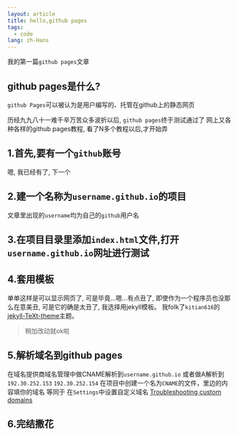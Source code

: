 ```yaml
---
layout: article
title: hello,github pages
tags:
  - code
lang: zh-Hans
---
```


我的第一篇`github pages`文章
<!--more-->

## github pages是什么?  

`github Pages`可以被认为是用户编写的、托管在github上的静态网页

历经九九八十一难千辛万苦众多波折以后, `github pages`终于测试通过了
 网上又各种各样的github pages教程, 看了N多个教程以后,才开始弄
## 1.首先,要有一个`github`账号
嗯, 我已经有了, 下一个

## 2.建一个名称为`username.github.io`的项目
文章里出现的`username`均为自己的`github`用户名

## 3.在项目目录里添加`index.html`文件,打开`username.github.io`网址进行测试
## 4.套用模板
单单这样是可以显示网页了, 可是毕竟...嗯...有点丑了, 即使作为一个程序员也没那么在意美丑, 可是它的确是太丑了, 我选择用jekyll模板。
我folk了`kitian616`的[jekyll-TeXt-theme](https://github.com/kitian616/jekyll-TeXt-theme)主题。
>稍加改动就ok啦

## 5.解析域名到**github pages**
在域名提供商域名管理中做CNAME解析到`username.github.io`
或者做A解析到
`192.30.252.153`
`192.30.252.154`
在项目中创建一个名为`CNAME`的文件，里边的内容填你的域名 等同于 在`Settings`中设置自定义域名
[Troubleshooting custom domains](https://help.github.com/articles/troubleshooting-custom-domains/)

## 6.完结撒花